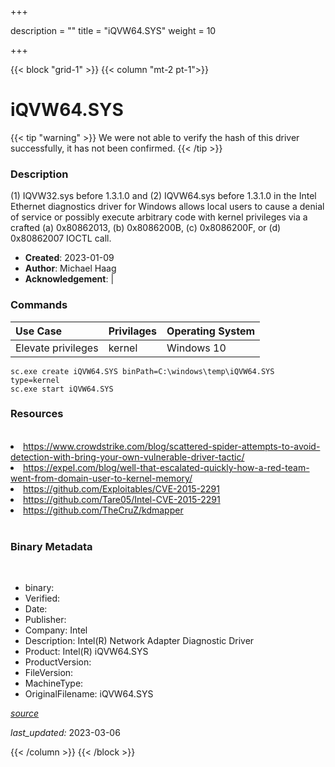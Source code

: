 +++

description = ""
title = "iQVW64.SYS"
weight = 10

+++


{{< block "grid-1" >}}
{{< column "mt-2 pt-1">}}




# iQVW64.SYS 


{{< tip "warning" >}}
We were not able to verify the hash of this driver successfully, it has not been confirmed.
{{< /tip >}}




### Description


(1) IQVW32.sys before 1.3.1.0 and (2) IQVW64.sys before 1.3.1.0 in the Intel Ethernet diagnostics driver for Windows allows local users to cause a denial of service or possibly execute arbitrary code with kernel privileges via a crafted (a) 0x80862013, (b) 0x8086200B, (c) 0x8086200F, or (d) 0x80862007 IOCTL call.


- **Created**: 2023-01-09
- **Author**: Michael Haag
- **Acknowledgement**:  | [](https://twitter.com/)

### Commands

| Use Case | Privilages | Operating System | 
|:---- | ---- | ---- |
| Elevate privileges | kernel | Windows 10 |

```
sc.exe create iQVW64.SYS binPath=C:\windows\temp\iQVW64.SYS type=kernel
sc.exe start iQVW64.SYS
```

### Resources
<br>


<li><a href="https://www.crowdstrike.com/blog/scattered-spider-attempts-to-avoid-detection-with-bring-your-own-vulnerable-driver-tactic/">https://www.crowdstrike.com/blog/scattered-spider-attempts-to-avoid-detection-with-bring-your-own-vulnerable-driver-tactic/</a></li>

<li><a href="https://expel.com/blog/well-that-escalated-quickly-how-a-red-team-went-from-domain-user-to-kernel-memory/">https://expel.com/blog/well-that-escalated-quickly-how-a-red-team-went-from-domain-user-to-kernel-memory/</a></li>

<li><a href="https://github.com/Exploitables/CVE-2015-2291">https://github.com/Exploitables/CVE-2015-2291</a></li>

<li><a href="https://github.com/Tare05/Intel-CVE-2015-2291">https://github.com/Tare05/Intel-CVE-2015-2291</a></li>

<li><a href="https://github.com/TheCruZ/kdmapper">https://github.com/TheCruZ/kdmapper</a></li>


<br>


### Binary Metadata
<br>



- binary: 
- Verified: 
- Date: 
- Publisher: 
- Company: Intel
- Description: Intel(R) Network Adapter Diagnostic Driver
- Product: Intel(R) iQVW64.SYS
- ProductVersion: 
- FileVersion: 
- MachineType: 
- OriginalFilename: iQVW64.SYS

[*source*](https://github.com/magicsword-io/LOLDrivers/tree/main/yaml/iqvw64.sys.yml)

*last_updated:* 2023-03-06


{{< /column >}}
{{< /block >}}
